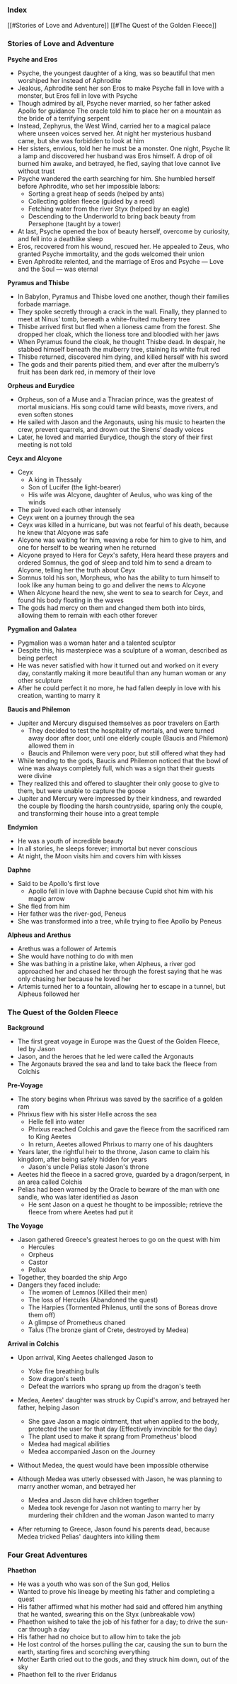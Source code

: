 ### Index
[[#Stories of Love and Adventure]]
[[#The Quest of the Golden Fleece]]

### Stories of Love and Adventure

**Psyche and Eros**
- Psyche, the youngest daughter of a king, was so beautiful that men worshiped her instead of Aphrodite
- Jealous, Aphrodite sent her son Eros to make Psyche fall in love with a monster, but Eros fell in love with Psyche
- Though admired by all, Psyche never married, so her father asked Apollo for guidance The oracle told him to place her on a mountain as the bride of a terrifying serpent
- Instead, Zephyrus, the West Wind, carried her to a magical palace where unseen voices served her. At night her mysterious husband came, but she was forbidden to look at him
- Her sisters, envious, told her he must be a monster. One night, Psyche lit a lamp and discovered her husband was Eros himself. A drop of oil burned him awake, and betrayed, he fled, saying that love cannot live without trust
- Psyche wandered the earth searching for him. She humbled herself before Aphrodite, who set her impossible labors:
    - Sorting a great heap of seeds (helped by ants)
    - Collecting golden fleece (guided by a reed)
    - Fetching water from the river Styx (helped by an eagle)
    - Descending to the Underworld to bring back beauty from Persephone (taught by a tower)
- At last, Psyche opened the box of beauty herself, overcome by curiosity, and fell into a deathlike sleep
- Eros, recovered from his wound, rescued her. He appealed to Zeus, who granted Psyche immortality, and the gods welcomed their union
- Even Aphrodite relented, and the marriage of Eros and Psyche — Love and the Soul — was eternal

**Pyramus and Thisbe**
- In Babylon, Pyramus and Thisbe loved one another, though their families forbade marriage.
- They spoke secretly through a crack in the wall. Finally, they planned to meet at Ninus’ tomb, beneath a white-fruited mulberry tree
- Thisbe arrived first but fled when a lioness came from the forest. She dropped her cloak, which the lioness tore and bloodied with her jaws
- When Pyramus found the cloak, he thought Thisbe dead. In despair, he stabbed himself beneath the mulberry tree, staining its white fruit red
- Thisbe returned, discovered him dying, and killed herself with his sword
- The gods and their parents pitied them, and ever after the mulberry’s fruit has been dark red, in memory of their love

**Orpheus and Eurydice**
- Orpheus, son of a Muse and a Thracian prince, was the greatest of mortal musicians. His song could tame wild beasts, move rivers, and even soften stones
- He sailed with Jason and the Argonauts, using his music to hearten the crew, prevent quarrels, and drown out the Sirens’ deadly voices
- Later, he loved and married Eurydice, though the story of their first meeting is not told

**Ceyx and Alcyone**
- Ceyx
	- A king in Thessaly
	- Son of Lucifer (the light-bearer)
	- His wife was Alcyone, daughter of Aeulus, who was king of the winds
- The pair loved each other intensely
- Ceyx went on a journey through the sea
- Ceyx was killed in a hurricane, but was not fearful of his death, because he knew that Alcyone was safe
- Alcyone was waiting for him, weaving a robe for him to give to him, and one for herself to be wearing when he returned
- Alcyone prayed to Hera for Ceyx's safety, Hera heard these prayers and ordered Somnus, the god of sleep and told him to send a dream to Alcyone, telling her the truth about Ceyx
- Somnus told his son, Morpheus, who has the ability to turn himself to look like any human being to go and deliver the news to Alcyone
- When Alcyone heard the new, she went to sea to search for Ceyx, and found his body floating in the waves
- The gods had mercy on them and changed them both into birds, allowing them to remain with each other forever

**Pygmalion and Galatea**
- Pygmalion was a woman hater and a talented sculptor
- Despite this, his masterpiece was a sculpture of a woman, described as being perfect
- He was never satisfied with how it turned out and worked on it every day, constantly making it more beautiful than any human woman or any other sculpture
- After he could perfect it no more, he had fallen deeply in love with his creation, wanting to marry it

**Baucis and Philemon**
- Jupiter and Mercury disguised themselves as poor travelers on Earth
	- They decided to test the hospitality of mortals, and were turned away door after door, until one elderly couple (Baucis and Philemon) allowed them in
	- Baucis and Philemon were very poor, but still offered what they had
- While tending to the gods, Baucis and Philemon noticed that the bowl of wine was always completely full, which was a sign that their guests were divine
- They realized this and offered to slaughter their only goose to give to them, but were unable to capture the goose
- Jupiter and Mercury were impressed by their kindness, and rewarded the couple by flooding the harsh countryside, sparing only the couple, and transforming their house into a great temple

**Endymion**
- He was a youth of incredible beauty
- In all stories, he sleeps forever; immortal but never conscious
- At night, the Moon visits him and covers him with kisses

**Daphne**
- Said to be Apollo's first love
	- Apollo fell in love with Daphne because Cupid shot him with his magic arrow
- She fled from him
- Her father was the river-god, Peneus
- She was transformed into a tree, while trying to flee Apollo by Peneus

**Alpheus and Arethus**
- Arethus was a follower of Artemis
- She would have nothing to do with men
- She was bathing in a pristine lake, when Alpheus, a river god approached her and chased her through the forest saying that he was only chasing her because he loved her
- Artemis turned her to a fountain, allowing her to escape in a tunnel, but Alpheus followed her

### The Quest of the Golden Fleece

**Background**
- The first great voyage in Europe was the Quest of the Golden Fleece, led by Jason
- Jason, and the heroes that he led were called the Argonauts
- The Argonauts braved the sea and land to take back the fleece from Colchis

**Pre-Voyage**
- The story begins when Phrixus was saved by the sacrifice of a golden ram
- Phrixus flew with his sister Helle across the sea
	- Helle fell into water
	- Phrixus reached Colchis and gave the fleece from the sacrificed ram to King Aeetes
	- In return, Aeetes allowed Phrixus to marry one of his daughters
- Years later, the rightful heir to the throne, Jason came to claim his kingdom, after being safely hidden for years
	- Jason's uncle Pelias stole Jason's throne
- Aeetes hid the fleece in a sacred grove, guarded by a dragon/serpent, in an area called Colchis
- Pelias had been warned by the Oracle to beware of the man with one sandle, who was later identified as Jason
	- He sent Jason on a quest he thought to be impossible; retrieve the fleece from where Aeetes had put it

**The Voyage**
- Jason gathered Greece's greatest heroes to go on the quest with him
	- Hercules
	- Orpheus
	- Castor
	- Pollux
- Together, they boarded the ship Argo
- Dangers they faced include:
	- The women of Lemnos (Killed their men)
	- The loss of Hercules (Abandoned the quest)
	- The Harpies (Tormented Philenus, until the sons of Boreas drove them off)
	- A glimpse of Prometheus chaned
	- Talus (The bronze giant of Crete, destroyed by Medea)

**Arrival in Colchis**
- Upon arrival, King Aeetes challenged Jason to
	- Yoke fire breathing bulls
	- Sow dragon's teeth
	- Defeat the warriors who sprang up from the dragon's teeth

- Medea, Aeetes' daughter was struck by Cupid's arrow, and betrayed her father, helping Jason
	- She gave Jason a magic ointment, that when applied to the body, protected the user for that day (Effectively invincible for the day)
	- The plant used to make it sprang from Prometheus' blood
	- Medea had magical abilities
	- Medea accompanied Jason on the Journey
- Without Medea, the quest would have been impossible otherwise
- Although Medea was utterly obsessed with Jason, he was planning to marry another woman, and betrayed her
	- Medea and Jason did have children together
	- Medea took revenge for Jason not wanting to marry her by murdering their children and the woman Jason wanted to marry
- After returning to Greece, Jason found his parents dead, because Medea tricked Pelias' daughters into killing them

### Four Great Adventures

**Phaethon**
- He was a youth who was son of the Sun god, Helios
- Wanted to prove his lineage by meeting his father and completing a quest
- His father affirmed what his mother had said and offered him anything that he wanted, swearing this on the Styx (unbreakable vow)
- Phaethon wished to take the job of his father for a day; to drive the sun-car through a day
- His father had no choice but to allow him to take the job
- He lost control of the horses pulling the car, causing the sun to burn the earth, starting fires and scorching everything
- Mother Earth cried out to the gods, and they struck him down, out of the sky
- Phaethon fell to the river Eridanus